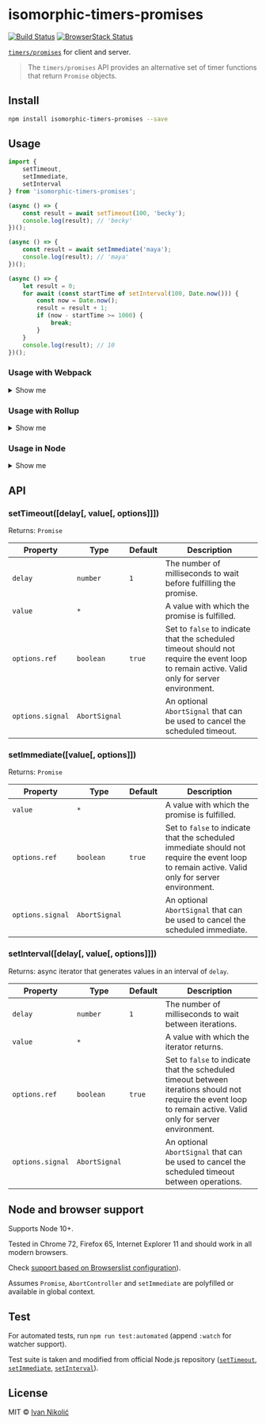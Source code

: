 # isomorphic-timers-promises

[![Build Status][ci-img]][ci]
[![BrowserStack Status][browserstack-img]][browserstack]

[`timers/promises`](https://nodejs.org/api/timers.html#timers_timers_promises_api)
for client and server.

> The `timers/promises` API provides an alternative set of timer functions that
> return `Promise` objects.

## Install

```sh
npm install isomorphic-timers-promises --save
```

## Usage

```js
import {
	setTimeout,
	setImmediate,
	setInterval
} from 'isomorphic-timers-promises';

(async () => {
	const result = await setTimeout(100, 'becky');
	console.log(result); // 'becky'
})();

(async () => {
	const result = await setImmediate('maya');
	console.log(result); // 'maya'
})();

(async () => {
	let result = 0;
	for await (const startTime of setInterval(100, Date.now())) {
		const now = Date.now();
		result = result + 1;
		if (now - startTime >= 1000) {
			break;
		}
	}
	console.log(result); // 10
})();
```

### Usage with Webpack

<details>
	
<summary>Show me</summary>

```js
// webpack.config.js
module.exports = {
	// ...
	resolve: {
		alias: {
			'timers/promises': 'isomorphic-timers-promises'
		}
	}
};
```

</details>

### Usage with Rollup

<details>
	
<summary>Show me</summary>

```js
// rollup.config.js
const { default: resolve } = require('@rollup/plugin-node-resolve');
const alias = require('@rollup/plugin-alias');

module.exports = {
	// ...
	plugins: [
		resolve(),
		alias({
			entries: {
				'timers/promises': 'isomorphic-timers-promises'
			}
		})
	]
};
```

</details>

### Usage in Node

<details>
	
<summary>Show me</summary>

Depending on your configuration you can alias `timers/promises` with packages
like [`link-module-alias`](https://github.com/Rush/link-module-alias) or
[`babel-plugin-module-resolver`](https://github.com/tleunen/babel-plugin-module-resolver).

</details>

## API

### setTimeout([delay[, value[, options]]])

Returns: `Promise`

| Property         | Type          | Default | Description                                                                                                                                  |
| ---------------- | ------------- | ------- | -------------------------------------------------------------------------------------------------------------------------------------------- |
| `delay`          | `number`      | `1`     | The number of milliseconds to wait before fulfilling the promise.                                                                            |
| `value`          | `*`           |         | A value with which the promise is fulfilled.                                                                                                 |
| `options.ref`    | `boolean`     | `true`  | Set to `false` to indicate that the scheduled timeout should not require the event loop to remain active. Valid only for server environment. |
| `options.signal` | `AbortSignal` |         | An optional `AbortSignal` that can be used to cancel the scheduled timeout.                                                                  |

### setImmediate([value[, options]])

Returns: `Promise`

| Property         | Type          | Default | Description                                                                                                                                    |
| ---------------- | ------------- | ------- | ---------------------------------------------------------------------------------------------------------------------------------------------- |
| `value`          | `*`           |         | A value with which the promise is fulfilled.                                                                                                   |
| `options.ref`    | `boolean`     | `true`  | Set to `false` to indicate that the scheduled immediate should not require the event loop to remain active. Valid only for server environment. |
| `options.signal` | `AbortSignal` |         | An optional `AbortSignal` that can be used to cancel the scheduled immediate.                                                                  |

### setInterval([delay[, value[, options]]])

Returns: async iterator that generates values in an interval of `delay`.

| Property         | Type          | Default | Description                                                                                                                                                     |
| ---------------- | ------------- | ------- | --------------------------------------------------------------------------------------------------------------------------------------------------------------- |
| `delay`          | `number`      | `1`     | The number of milliseconds to wait between iterations.                                                                                                          |
| `value`          | `*`           |         | A value with which the iterator returns.                                                                                                                        |
| `options.ref`    | `boolean`     | `true`  | Set to `false` to indicate that the scheduled timeout between iterations should not require the event loop to remain active. Valid only for server environment. |
| `options.signal` | `AbortSignal` |         | An optional `AbortSignal` that can be used to cancel the scheduled timeout between operations.                                                                  |

## Node and browser support

Supports Node 10+.

Tested in Chrome 72, Firefox 65, Internet Explorer 11 and should work in all
modern browsers.

Check
[support based on Browserslist configuration](https://browserslist.dev/?q=bGFzdCAzIG1ham9yIHZlcnNpb25zLCBzaW5jZSAyMDE5LCBub3QgaWUgPD0gMTAsIG5vZGUgMTA%3D)).

Assumes `Promise`, `AbortController` and `setImmediate` are polyfilled or
available in global context.

## Test

For automated tests, run `npm run test:automated` (append `:watch` for watcher
support).

Test suite is taken and modified from official Node.js repository
([`setTimeout`](https://github.com/nodejs/node/blob/master/test/parallel/test-timers-timeout-promisified.js),
[`setImmediate`](https://github.com/nodejs/node/blob/master/test/parallel/test-timers-immediate-promisified.js),
[`setInterval`](https://github.com/nodejs/node/blob/master/test/parallel/test-timers-interval-promisified.js)).

## License

MIT © [Ivan Nikolić](http://ivannikolic.com)

<!-- prettier-ignore-start -->

[ci]: https://travis-ci.com/niksy/isomorphic-timers-promises
[ci-img]: https://travis-ci.com/niksy/isomorphic-timers-promises.svg?branch=master
[browserstack]: https://www.browserstack.com/
[browserstack-img]: https://www.browserstack.com/automate/badge.svg?badge_key=Tm5vWkh0c2l3U0lKVEtOSkxVcGFvSUs3VVZ0dHZOcHROMWtoUmlIZ1lVaz0tLUgwQ1JoSEU1YStCTi9SSTZ4RWRBRkE9PQ==--81b6442621a16459ec7e2e40dab413dff6c62aaa

<!-- prettier-ignore-end -->
